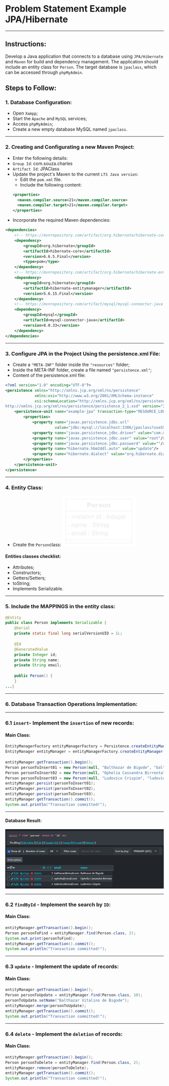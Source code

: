 # Problem Statement Example JPA/Hibernate
***
## Instructions:
Develop a Java application that connects to a database using `JPA/Hibernate` and `Maven` for build and dependency management. The application should include an entity class for `Person`. The target database is `jpaclass`, which can be accessed through `phpMyAdmin`.
## Steps to Follow:

### 1. Database Configuration:
- Open `Xampp`;
- Start the `Apache` and `MySQL` services;
- Access `phpMyAdmin`;
- Create a new empty database MySQL named `jpaclass`.
***
### 2. Creating and Configurating a new Maven Project:
- Enter the following details:
- `Group Id`: com.souza.charles
- `Artifact Id`: JPAClass
- Update the project's Maven to the current `LTS Java version`: 
  - Edit the `pom.xml` file.
  - Include the following content:
  ```xml
  <properties>
    <maven.compiler.source>21</maven.compiler.source>
    <maven.compiler.target>21</maven.compiler.target>
  </properties>
    ```
- Incorporate the required Maven dependencies:
```xml
<dependencies>
    <!-- https://mvnrepository.com/artifact/org.hibernate/hibernate-core -->
    <dependency>
        <groupId>org.hibernate</groupId>
        <artifactId>hibernate-core</artifactId>
        <version>6.6.5.Final</version>
        <type>pom</type>
    </dependency>
    <!-- https://mvnrepository.com/artifact/org.hibernate/hibernate-entitymanager -->
    <dependency>
        <groupId>org.hibernate</groupId>
        <artifactId>hibernate-entitymanager</artifactId>
        <version>5.6.15.Final</version>
    </dependency>
    <!-- https://mvnrepository.com/artifact/mysql/mysql-connector-java -->
    <dependency>
        <groupId>mysql</groupId>
        <artifactId>mysql-connector-java</artifactId>
        <version>8.0.33</version>
    </dependency>
</dependencies>
```
***
### 3. Configure JPA in the Project Using the persistence.xml File:
- Create a `"META-INF"` folder inside the `"resources"` folder;
- Inside the META-INF folder, create a file named `"persistence.xml"`;
- Content of the persistence.xml file:
```xml
<?xml version="1.0" encoding="UTF-8"?>
<persistence xmlns="http://xmlns.jcp.org/xml/ns/persistence"
             xmlns:xsi="http://www.w3.org/2001/XMLSchema-instance"
             xsi:schemaLocation="http://xmlns.jcp.org/xml/ns/persistence
http://xmlns.jcp.org/xml/ns/persistence/persistence_2_1.xsd" version="2.1">
    <persistence-unit name="example-jpa" transaction-type="RESOURCE_LOCAL">
        <properties>
            <property name="javax.persistence.jdbc.url"
                      value="jdbc:mysql://localhost:3306/jpaclass?useSSL=FALSE&amp;serverTimezone=UTC"/>
            <property name="javax.persistence.jdbc.driver" value="com.mysql.jdbc.Driver"/>
            <property name="javax.persistence.jdbc.user" value="root"/>
            <property name="javax.persistence.jdbc.password" value=""/>
            <property name="hibernate.hbm2ddl.auto" value="update"/>
            <property name="hibernate.dialect" value="org.hibernate.dialect.MySQL8Dialect"/>
        </properties>
    </persistence-unit>
</persistence>
```
***
### 4. Entity Class:
- Create the `Person`class:
![Person Entity](https://github.com/souzafcharles/Complete-Java-Object-Oriented-Programming-and-Projects/blob/master/Section_R18_Java_EE_Object_Relational_Mapping_with_JPA_Hibernate/JPAClass/img/person-entity.png)
#### Entities classes checklist:
- Attributes;
- Constructors;
- Getters/Setters;
- toString;
- Implements Serializable.
***
### 5. Include the MAPPINGS in the entity class:
```java
@Entity
public class Person implements Serializable {
    @Serial
    private static final long serialVersionUID = 1L;

    @Id
    @GeneratedValue
    private Integer id;
    private String name;
    private String email;

    public Person() {
    }
...}
```
***
### 6. Database Transaction Operations Implementation:
***
### 6.1 `insert`- Implement the `insertion` of new records:
#### Main Class:
```java
EntityManagerFactory entityManagerFactory = Persistence.createEntityManagerFactory("example-jpa");
EntityManager entityManager = entityManagerFactory.createEntityManager();

entityManager.getTransaction().begin();
Person personToInsert01 = new Person(null, "Balthazar de Bigode", "balthazar@email.com");
Person personToInsert02 = new Person(null, "Ophelia Cassandra Birrenta", "ophelia@email.com");
Person personToInsert03 = new Person(null, "Ludovico Crispim", "ludovico@email.com");
entityManager.persist(personToInsert01);
entityManager.persist(personToInsert02);
entityManager.persist(personToInsert03);
entityManager.getTransaction().commit();
System.out.println("Transaction committed!");
```
***
#### Database Result:
![Database Result](https://github.com/souzafcharles/Complete-Java-Object-Oriented-Programming-and-Projects/blob/master/Section_R18_Java_EE_Object_Relational_Mapping_with_JPA_Hibernate/JPAClass/img/database.png)
***
### 6.2 `findById` - Implement the search by `ID`:
#### Main Class:
```java
entityManager.getTransaction().begin();
Person personToFind = entityManager.find(Person.class, 2);
System.out.print(personToFind);
entityManager.getTransaction().commit();
System.out.println("Transaction committed!");
```
***
### 6.3 `update` - Implement the update of records:
#### Main Class:
```java
entityManager.getTransaction().begin();
Person personToUpdate = entityManager.find(Person.class, 10);
personToUpdate.setName("Balthazar Vitalino de Bigode");
entityManager.merge(personToUpdate);
entityManager.getTransaction().commit();
System.out.println("Transaction committed!");
```
***
### 6.4 `delete` - Implement the `deletion` of records:
#### Main Class:
```java
entityManager.getTransaction().begin();
Person personToDelete = entityManager.find(Person.class, 2);
entityManager.remove(personToDelete);
entityManager.getTransaction().commit();
System.out.println("Transaction committed!");
``` 

